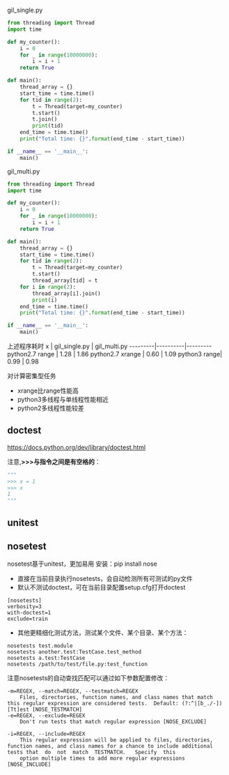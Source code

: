 

gil_single.py
```python
from threading import Thread
import time

def my_counter():
    i = 0
    for _ in range(10000000):
        i = i + 1
    return True

def main():
    thread_array = {}
    start_time = time.time()
    for tid in range(2):
        t = Thread(target=my_counter)
        t.start()
        t.join()
        print(tid)
    end_time = time.time()
    print("Total time: {}".format(end_time - start_time))

if __name__ == '__main__':
    main()

```

gil_multi.py
```python
from threading import Thread
import time

def my_counter():
    i = 0
    for _ in range(10000000):
        i = i + 1
    return True

def main():
    thread_array = {}
    start_time = time.time()
    for tid in range(2):
        t = Thread(target=my_counter)
        t.start()
        thread_array[tid] = t
    for i in range(2):
        thread_array[i].join()
        print(i)
    end_time = time.time()
    print("Total time: {}".format(end_time - start_time))

if __name__ == '__main__':
    main()

```

上述程序耗时
x | gil_single.py | gil_multi.py
---------|----------|---------
 python2.7 range | 1.28 | 1.86
 python2.7 xrange | 0.60 | 1.09
 python3 range| 0.99 | 0.98

对计算密集型任务
 * xrange比range性能高
 * python3多线程与单线程性能相近
 * python2多线程性能较差


## doctest
https://docs.python.org/dev/library/doctest.html

注意,**>>>与指令之间是有空格的**：
```python
"""
>>> x = 1
>>> x
1
"""

```

## unitest


## nosetest
nosetest基于unitest，更加易用
安装：pip install nose

* 直接在当前目录执行nosetests，会自动检测所有可测试的py文件
* 默认不测试doctest，可在当前目录配置setup.cfg打开doctest
```
[nosetests]
verbosity=3
with-doctest=1
exclude=train

```
* 其他更精细化测试方法，测试某个文件、某个目录、某个方法：
```
nosetests test.module
nosetests another.test:TestCase.test_method
nosetests a.test:TestCase
nosetests /path/to/test/file.py:test_function
```

注意nosetests的自动查找匹配可以通过如下参数配置修改：

```
-m=REGEX, --match=REGEX, --testmatch=REGEX
    Files, directories, function names, and class names that match this regular expression are considered tests.  Default: (?:^|[b_./-])[Tt]est [NOSE_TESTMATCH]
-e=REGEX, --exclude=REGEX
    Don't run tests that match regular expression [NOSE_EXCLUDE]

-i=REGEX, --include=REGEX
    This regular expression will be applied to files, directories, function names, and class names for a chance to include additional tests that  do  not  match  TESTMATCH.   Specify  this
    option multiple times to add more regular expressions [NOSE_INCLUDE]
```